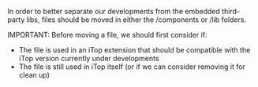 In order to better separate our developments from the embedded third-party libs, files should be moved in either the /components or /lib folders.

IMPORTANT: Before moving a file, we should first consider if: 
- The file is used in an iTop extension that should be compatible with the iTop version currently under developments
- The file is still used in iTop itself (or if we can consider removing it for clean up)
